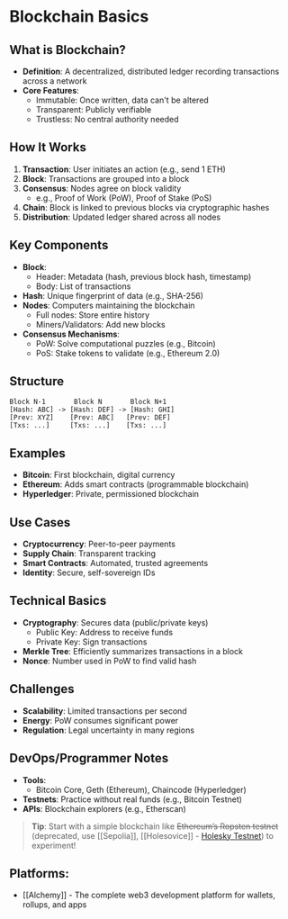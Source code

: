 # Blockchain Basics

## What is Blockchain?
- **Definition**: A decentralized, distributed ledger recording transactions across a network
- **Core Features**:
  - Immutable: Once written, data can't be altered
  - Transparent: Publicly verifiable
  - Trustless: No central authority needed

## How It Works
1. **Transaction**: User initiates an action (e.g., send 1 ETH)
2. **Block**: Transactions are grouped into a block
3. **Consensus**: Nodes agree on block validity
   - e.g., Proof of Work (PoW), Proof of Stake (PoS)
4. **Chain**: Block is linked to previous blocks via cryptographic hashes
5. **Distribution**: Updated ledger shared across all nodes

## Key Components
- **Block**:
  - Header: Metadata (hash, previous block hash, timestamp)
  - Body: List of transactions
- **Hash**: Unique fingerprint of data (e.g., SHA-256)
- **Nodes**: Computers maintaining the blockchain
  - Full nodes: Store entire history
  - Miners/Validators: Add new blocks
- **Consensus Mechanisms**:
  - PoW: Solve computational puzzles (e.g., Bitcoin)
  - PoS: Stake tokens to validate (e.g., Ethereum 2.0)

## Structure
```
Block N-1       Block N       Block N+1
[Hash: ABC] -> [Hash: DEF] -> [Hash: GHI]
[Prev: XYZ]    [Prev: ABC]   [Prev: DEF]
[Txs: ...]     [Txs: ...]    [Txs: ...]
```

## Examples
- **Bitcoin**: First blockchain, digital currency
- **Ethereum**: Adds smart contracts (programmable blockchain)
- **Hyperledger**: Private, permissioned blockchain

## Use Cases
- **Cryptocurrency**: Peer-to-peer payments
- **Supply Chain**: Transparent tracking
- **Smart Contracts**: Automated, trusted agreements
- **Identity**: Secure, self-sovereign IDs

## Technical Basics
- **Cryptography**: Secures data (public/private keys)
  - Public Key: Address to receive funds
  - Private Key: Sign transactions
- **Merkle Tree**: Efficiently summarizes transactions in a block
- **Nonce**: Number used in PoW to find valid hash

## Challenges
- **Scalability**: Limited transactions per second
- **Energy**: PoW consumes significant power
- **Regulation**: Legal uncertainty in many regions

## DevOps/Programmer Notes
- **Tools**: 
  - Bitcoin Core, Geth (Ethereum), Chaincode (Hyperledger)
- **Testnets**: Practice without real funds (e.g., Bitcoin Testnet)
- **APIs**: Blockchain explorers (e.g., Etherscan)

> **Tip**: Start with a simple blockchain like ~~Ethereum’s Ropsten testnet~~ (deprecated, use [[Sepolia]], [[Holesovice]] - [Holesky Testnet](https://holesky.ethpandaops.io/)) to experiment!

## Platforms:
- [[Alchemy]] - The complete web3 development platform for wallets, rollups, and apps
